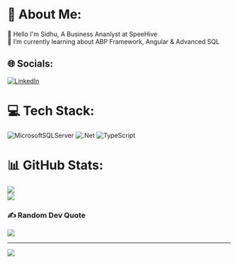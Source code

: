 # 💫 About Me:
🔭 Hello I'm Sidhu, A Business Ananlyst at SpeeHive <br>🌱 I’m currently learning about ABP Framework, Angular & Advanced SQL


## 🌐 Socials:
[![LinkedIn](https://img.shields.io/badge/LinkedIn-%230077B5.svg?logo=linkedin&logoColor=white)](https://linkedin.com/in/https://www.linkedin.com/in/sidharth-a-a98aab248/) 

# 💻 Tech Stack:
![MicrosoftSQLServer](https://img.shields.io/badge/Microsoft%20SQL%20Server-CC2927?style=for-the-badge&logo=microsoft%20sql%20server&logoColor=white) ![.Net](https://img.shields.io/badge/.NET-5C2D91?style=for-the-badge&logo=.net&logoColor=white) ![TypeScript](https://img.shields.io/badge/typescript-%23007ACC.svg?style=for-the-badge&logo=typescript&logoColor=white)
# 📊 GitHub Stats:
![](https://github-readme-stats.vercel.app/api?username=SidharthanandanA&theme=dark&hide_border=true&include_all_commits=false&count_private=false)<br/>
![](https://github-readme-streak-stats.herokuapp.com/?user=SidharthanandanA&theme=dark&hide_border=true)<br/>

### ✍️ Random Dev Quote
![](https://quotes-github-readme.vercel.app/api?type=horizontal&theme=dark)

---
[![](https://visitcount.itsvg.in/api?id=SidharthanandanA&icon=0&color=0)](https://visitcount.itsvg.in)

<!-- Proudly created with GPRM ( https://gprm.itsvg.in ) -->
